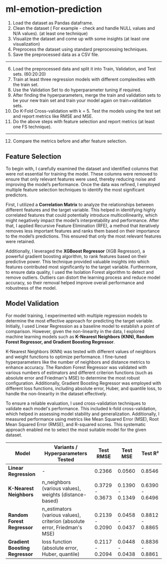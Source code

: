 # ml-emotion-prediction

1. Load the dataset as Pandas dataframe.
2. Clean the dataset ( For example - check and handle NULL values and N/A values). (at least one technique)
3. Visualize the dataset and come up with some insights (at least one visualization)
4. Preprocess the dataset using standard preprocessing techniques.
5. Save the preprocessed data as a CSV file.
---
6. Load the preprocessed data and split it into Train, Validation, and Test sets. (60:20:20)
7. Train at least three regression models with different complexities with the train set. 
8. Use the Validation Set to do hyperparameter tuning if required.
9. After finding the hyperparameters, merge the train and validation sets to be your new train set and train your model again on train+validation sets. 
10. Do K-Fold Cross-validation with k = 5. Test the models using the test set and report metrics like RMSE and MSE.
11. Do the above steps with feature selection and report metrics (at least one FS technique).
---
12. Compare the metrics before and after feature selection.

## Feature Selection
To begin with, I carefully examined the dataset and identified columns that were not essential for training the model. These columns were removed to ensure that only relevant features were used, thereby reducing noise and improving the model’s performance. Once the data was refined, I employed multiple feature selection techniques to identify the most significant predictors.

First, I utilized a **Correlation Matrix** to analyze the relationships between different features and the target variable. This helped in identifying highly correlated features that could potentially introduce multicollinearity, which might negatively impact the model’s interpretability and performance. After that, I applied Recursive Feature Elimination (RFE), a method that iteratively removes less important features and ranks them based on their importance to the model’s predictions. This ensured that only the most relevant features were retained.

Additionally, I leveraged the **XGBoost Regressor** (XGB Regressor), a powerful gradient boosting algorithm, to rank features based on their predictive power. This technique provided valuable insights into which features contributed most significantly to the target variable. Furthermore, to ensure data quality, I used the Isolation Forest algorithm to detect and remove outliers. Outliers can distort the learning process and reduce model accuracy, so their removal helped improve overall performance and robustness of the model.


## Model Validation
For model training, I experimented with multiple regression models to determine the most effective approach for predicting the target variable. Initially, I used Linear Regression as a baseline model to establish a point of comparison. However, given the non-linearity in the data, I explored machine learning models such as **K-Nearest Neighbors (KNN), Random Forest Regressor, and Gradient Boosting Regressor**.

K-Nearest Neighbors (KNN) was tested with different values of neighbors and weight functions to optimize performance. I fine-tuned hyperparameters like the number of neighbors and distance metrics to enhance accuracy. The Random Forest Regressor was validated with various numbers of estimators and different criterion functions (such as absolute error and Friedman's MSE) to determine the most robust configuration. Additionally, Gradient Boosting Regressor was employed with different loss functions, including absolute error, Huber, and quantile loss, to handle the non-linearity in the dataset effectively.

To ensure a reliable evaluation, I used cross-validation techniques to validate each model's performance. This included k-fold cross-validation, which helped in assessing model stability and generalization. Additionally, I measured performance using metrics like Mean Squared Error (MSE), Root Mean Squared Error (RMSE), and R-squared scores. This systematic approach enabled me to select the most suitable model for the given dataset.




| Model                         | Variants / Hyperparameters Tested                     | Test RMSE | Test MSE | Test R²  |
|-------------------------------|-----------------------------------------------------|----------|---------|---------|
| **Linear Regression**         | -                                                  | 0.2366   | 0.0560  | 0.8546  |
| **K-Nearest Neighbors**       | n_neighbors (various values), weights (distance-based) | 0.3729 - 0.3673 | 0.1390 - 0.1349 | 0.6390 - 0.6496 |
| **Random Forest Regressor**   | n_estimators (various values), criterion (absolute error, Friedman's MSE) | 0.2139 - 0.2090 | 0.0458 - 0.0437 | 0.8812 - 0.8865 |
| **Gradient Boosting Regressor** | loss function (absolute error, Huber, quantile) | 0.2117 - 0.2094 | 0.0448 - 0.0438 | 0.8836 - 0.8861 |
